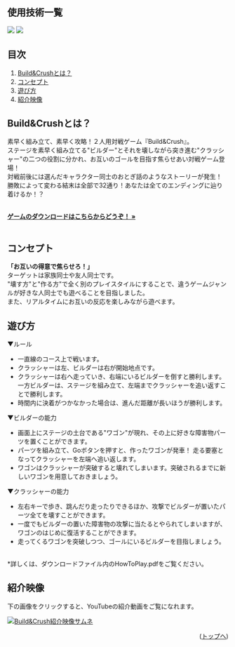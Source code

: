 <div id="top"></div>

## 使用技術一覧

<!-- シールド一覧 -->
<p style="display: inline">
  <img src="https://img.shields.io/badge/-Unity-000000.svg?logo=unity&style=for-the-badge">
  <img src="https://custom-icon-badges.demolab.com/badge/C%23-%23239120.svg?logo=cshrp&logoColor=white">
</p>

## 目次

1. [Build&Crushとは？](#Build&Crushとは？)
2. [コンセプト](#コンセプト)
3. [遊び方](#遊び方)
4. [紹介映像](#紹介映像)

## Build&Crushとは？

素早く組み立て、素早く攻略！２人用対戦ゲーム『Build&Crush』。  
ステージを素早く組み立てる"ビルダー"とそれを壊しながら突き進む"クラッシャー"の二つの役割に分かれ、お互いのゴールを目指す焦らせあい対戦ゲーム登場！  
対戦前後には選んだキャラクター同士のおとぎ話のようなストーリーが発生！   
勝敗によって変わる結末は全部で32通り！あなたは全てのエンディングに辿り着けるか！？  

<p align="left">
  <br />
  <a href="https://musabigamelab.ciao.jp/archives/games/build-and-crush"><strong>ゲームのダウンロードはこちらからどうぞ！ »</strong></a>
  <br />
  <br />
</p>

## コンセプト

**「お互いの得意で焦らせろ！」**  
ターゲットは家族同士や友人同士です。  
"壊す方"と"作る方"で全く別のプレイスタイルにすることで、違うゲームジャンルが好きな人同士でも遊べることを目指しました。  
また、リアルタイムにお互いの反応を楽しみながら遊べます。  

## 遊び方

▼ルール
- 一直線のコース上で戦います。
- クラッシャーは左、ビルダーは右が開始地点です。
- クラッシャーは右へ走っていき、右端にいるビルダーを倒すと勝利します。  
 一方ビルダーは、ステージを組み立て、左端までクラッシャーを追い返すことで勝利します。
- 時間内に決着がつかなかった場合は、進んだ距離が長いほうが勝利します。

▼ビルダーの能力
- 画面上にステージの土台である"ワゴン"が現れ、その上に好きな障害物パーツを置くことができます。
- パーツを組み立て、Goボタンを押すと、作ったワゴンが発車！ 走る要塞となってクラッシャーを左端へ追い返します。
- ワゴンはクラッシャーが突破すると壊れてしまいます。突破されるまでに新しいワゴンを用意しておきましょう。

▼クラッシャーの能力
- 左右キーで歩き、跳んだり走ったりできるほか、攻撃でビルダーが置いたパーツ全てを壊すことができます。
- 一度でもビルダーの置いた障害物の攻撃に当たるとやられてしまいますが、ワゴンのはじめに復活することができます。
- 走ってくるワゴンを突破しつつ、ゴールにいるビルダーを目指しましょう。

<br/>
*詳しくは、ダウンロードファイル内のHowToPlay.pdfをご覧ください。

## 紹介映像

下の画像をクリックすると、YouTubeの紹介動画をご覧になれます。

[![Build&Crush紹介映像サムネ](https://github.com/user-attachments/assets/73e4366a-a69c-4bed-892d-beb9bed76322)](https://youtu.be/wv5185WebsY?si=p0Em-pokRtcvgP6L)

<p align="right">(<a href="#top">トップへ</a>)</p>
